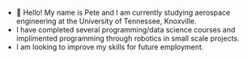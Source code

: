 - 👋 Hello! My name is Pete and I am currently studying aerospace engineering at the University of Tennessee, Knoxville. 
- I have completed several programming/data science courses and implimented programming through robotics in small scale projects.
- I am looking to improve my skills for future employment.
